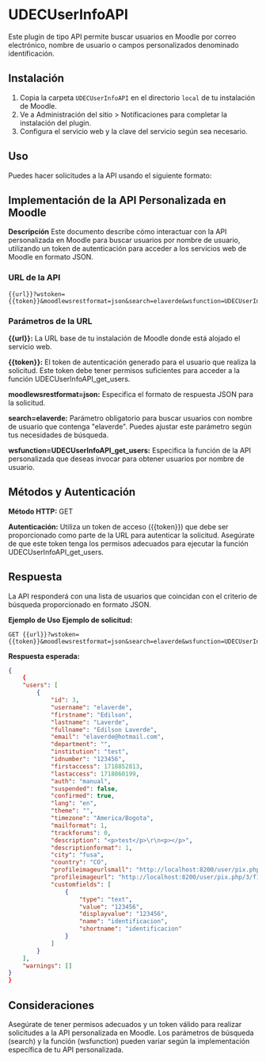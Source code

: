 # UDECUserInfoAPI

Este plugin de tipo API permite buscar usuarios en Moodle por correo electrónico, nombre de usuario o campos personalizados denominado identificación.

## Instalación

1. Copia la carpeta `UDECUserInfoAPI` en el directorio `local` de tu instalación de Moodle.
2. Ve a Administración del sitio > Notificaciones para completar la instalación del plugin.
3. Configura el servicio web y la clave del servicio según sea necesario.

## Uso

Puedes hacer solicitudes a la API usando el siguiente formato:



## Implementación de la API Personalizada en Moodle
**Descripción**
Este documento describe cómo interactuar con la API personalizada en Moodle para buscar usuarios por nombre de usuario, utilizando un token de autenticación para acceder a los servicios web de Moodle en formato JSON.

### URL de la API

~~~
{{url}}?wstoken={{token}}&moodlewsrestformat=json&search=elaverde&wsfunction=UDECUserInfoAPI_get_users
~~~

### Parámetros de la URL
**{{url}}:** La URL base de tu instalación de Moodle donde está alojado el servicio web.

**{{token}}:** El token de autenticación generado para el usuario que realiza la solicitud. Este token debe tener permisos suficientes para acceder a la función UDECUserInfoAPI_get_users.

**moodlewsrestformat=json:** Especifica el formato de respuesta JSON para la solicitud.

**search=elaverde:** Parámetro obligatorio para buscar usuarios con nombre de usuario que contenga "elaverde". Puedes ajustar este parámetro según tus necesidades de búsqueda.

**wsfunction=UDECUserInfoAPI_get_users:** Especifica la función de la API personalizada que deseas invocar para obtener usuarios por nombre de usuario.

## Métodos y Autenticación
**Método HTTP:** GET

**Autenticación:** Utiliza un token de acceso ({{token}}) que debe ser proporcionado como parte de la URL para autenticar la solicitud. Asegúrate de que este token tenga los permisos adecuados para ejecutar la función UDECUserInfoAPI_get_users.

## Respuesta
La API responderá con una lista de usuarios que coincidan con el criterio de búsqueda proporcionado en formato JSON.

**Ejemplo de Uso**
**Ejemplo de solicitud:**

~~~
GET {{url}}?wstoken={{token}}&moodlewsrestformat=json&search=elaverde&wsfunction=UDECUserInfoAPI_get_users
~~~

**Respuesta esperada:**

```json
{
    {
    "users": [
        {
            "id": 3,
            "username": "elaverde",
            "firstname": "Edilson",
            "lastname": "Laverde",
            "fullname": "Edilson Laverde",
            "email": "elaverde@hotmail.com",
            "department": "",
            "institution": "test",
            "idnumber": "123456",
            "firstaccess": 1718852813,
            "lastaccess": 1718860199,
            "auth": "manual",
            "suspended": false,
            "confirmed": true,
            "lang": "en",
            "theme": "",
            "timezone": "America/Bogota",
            "mailformat": 1,
            "trackforums": 0,
            "description": "<p>test</p>\r\n<p></p>",
            "descriptionformat": 1,
            "city": "fusa",
            "country": "CO",
            "profileimageurlsmall": "http://localhost:8200/user/pix.php/3/f2.jpg",
            "profileimageurl": "http://localhost:8200/user/pix.php/3/f1.jpg",
            "customfields": [
                {
                    "type": "text",
                    "value": "123456",
                    "displayvalue": "123456",
                    "name": "identificacion",
                    "shortname": "identificacion"
                }
            ]
        }
    ],
    "warnings": []
}
}
```
## Consideraciones
Asegúrate de tener permisos adecuados y un token válido para realizar solicitudes a la API personalizada en Moodle.
Los parámetros de búsqueda (search) y la función (wsfunction) pueden variar según la implementación específica de tu API personalizada.
